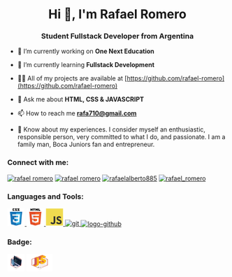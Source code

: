 <h1 align="center">Hi 👋, I'm Rafael Romero</h1>


<h3 align="center">Student Fullstack Developer from Argentina</h3>

- 🔭 I’m currently working on **One Next Education**

- 🌱 I’m currently learning **Fullstack Development**

- 👨‍💻 All of my projects are available at [https://github.com/rafael-romero](https://github.com/rafael-romero)

- 💬 Ask me about **HTML, CSS & JAVASCRIPT**

- 📫 How to reach me **rafa710@gmail.com**

- 📄 Know about my experiences. I consider myself an enthusiastic, responsible person, very committed to what I do, and passionate. I am a family man, Boca Juniors fan and entrepreneur.

<h3 align="left">Connect with me:</h3>
<p align="left">
<a href="https://linkedin.com/in/rafael romero" target="blank"><img align="center" src="https://raw.githubusercontent.com/rahuldkjain/github-profile-readme-generator/master/src/images/icons/Social/linked-in-alt.svg" alt="rafael romero" height="30" width="40" /></a>
<a href="https://stackoverflow.com/users/rafael romero" target="blank"><img align="center" src="https://raw.githubusercontent.com/rahuldkjain/github-profile-readme-generator/master/src/images/icons/Social/stack-overflow.svg" alt="rafael romero" height="30" width="40" /></a>
<a href="https://instagram.com/rafaelalberto885" target="blank"><img align="center" src="https://raw.githubusercontent.com/rahuldkjain/github-profile-readme-generator/master/src/images/icons/Social/instagram.svg" alt="rafaelalberto885" height="30" width="40" /></a>
<a href="https://discord.gg/rafael_romero" target="blank"><img align="center" src="https://raw.githubusercontent.com/rahuldkjain/github-profile-readme-generator/master/src/images/icons/Social/discord.svg" alt="rafael_romero" height="30" width="40" /></a>

</p>

<h3 align="left">Languages and Tools:</h3>
<p align="left"> <a href="https://www.w3schools.com/css/" target="_blank" rel="noreferrer"> <img src="https://raw.githubusercontent.com/devicons/devicon/master/icons/css3/css3-original-wordmark.svg" alt="css3" width="40" height="40"/> </a> <a href="https://www.w3.org/html/" target="_blank" rel="noreferrer"> <img src="https://raw.githubusercontent.com/devicons/devicon/master/icons/html5/html5-original-wordmark.svg" alt="html5" width="40" height="40"/> </a> <a href="https://developer.mozilla.org/en-US/docs/Web/JavaScript" target="_blank" rel="noreferrer"> <img src="https://raw.githubusercontent.com/devicons/devicon/master/icons/javascript/javascript-original.svg" alt="javascript" width="40" height="40"/> </a> <a href="https://git-scm.com/" target="_blank" rel="noreferrer"> <img src="https://ugeek.github.io/blog/images-blog/git.png" alt="git" width="40" height="40"/> </a>
<a href="https://github.com/" target="blank"><img align="center" src="https://cdn-icons-png.flaticon.com/512/25/25231.png" alt="logo-github" height="40" width="40" /></a>
</p>

<h3 align="left">Badge:</h3>
<p align="left"> 
 <img  src="https://github.com/rafael-romero/rafael-romero/blob/main/insignia-encriptador-alura.png" alt="insignia de alura encriptador de texto" width="40" height="40"/>
 <img  src="https://github.com/rafael-romero/rafael-romero/blob/main/insignia-ahorcado-alura.png" alt="insignia de alura juego ahorcado" width="60" height="40"/>
</p>



